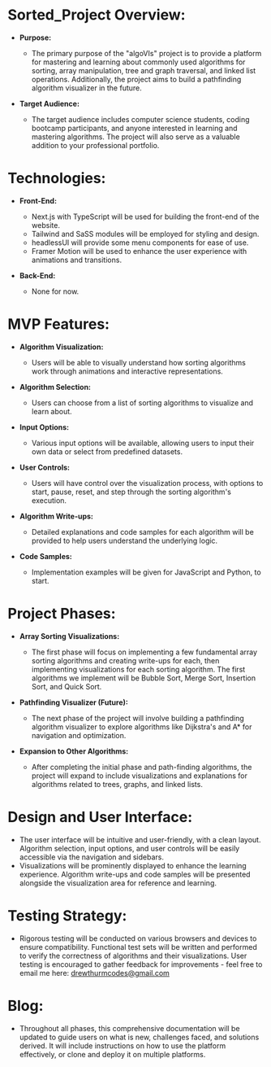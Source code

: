 # Sorted_Project Overview:

- **Purpose:**

  - The primary purpose of the "algoVIs" project is to provide a platform for mastering and learning about commonly used algorithms for sorting, array manipulation, tree and graph traversal, and linked list operations. Additionally, the project aims to build a pathfinding algorithm visualizer in the future.

- **Target Audience:**
  - The target audience includes computer science students, coding bootcamp participants, and anyone interested in learning and mastering algorithms. The project will also serve as a valuable addition to your professional portfolio.

# Technologies:

- **Front-End:**

  - Next.js with TypeScript will be used for building the front-end of the website.
  - Tailwind and SaSS modules will be employed for styling and design.
  - headlessUI will provide some menu components for ease of use.
  - Framer Motion will be used to enhance the user experience with animations and transitions.

- **Back-End:**
  - None for now.

# MVP Features:

- **Algorithm Visualization:**

  - Users will be able to visually understand how sorting algorithms work through animations and interactive representations.

- **Algorithm Selection:**

  - Users can choose from a list of sorting algorithms to visualize and learn about.

- **Input Options:**

  - Various input options will be available, allowing users to input their own data or select from predefined datasets.

- **User Controls:**

  - Users will have control over the visualization process, with options to start, pause, reset, and step through the sorting algorithm's execution.

- **Algorithm Write-ups:**

  - Detailed explanations and code samples for each algorithm will be provided to help users understand the underlying logic.

- **Code Samples:**
  - Implementation examples will be given for JavaScript and Python, to start.

# Project Phases:

- **Array Sorting Visualizations:**

  - The first phase will focus on implementing a few fundamental array sorting algorithms and creating write-ups for each, then implementing visualizations for each sorting algorithm. The first algorithms we implement will be Bubble Sort, Merge Sort, Insertion Sort, and Quick Sort.

- **Pathfinding Visualizer (Future):**

  - The next phase of the project will involve building a pathfinding algorithm visualizer to explore algorithms like Dijkstra's and A\* for navigation and optimization.

- **Expansion to Other Algorithms:**
  - After completing the initial phase and path-finding algorithms, the project will expand to include visualizations and explanations for algorithms related to trees, graphs, and linked lists.

# Design and User Interface:

- The user interface will be intuitive and user-friendly, with a clean layout. Algorithm selection, input options, and user controls will be easily accessible via the navigation and sidebars.
- Visualizations will be prominently displayed to enhance the learning experience. Algorithm write-ups and code samples will be presented alongside the visualization area for reference and learning.

# Testing Strategy:

- Rigorous testing will be conducted on various browsers and devices to ensure compatibility. Functional test sets will be written and performed to verify the correctness of algorithms and their visualizations. User testing is encouraged to gather feedback for improvements - feel free to email me here:
  <drewthurmcodes@gmail.com>

# Blog:

- Throughout all phases, this comprehensive documentation will be updated to guide users on what is new, challenges faced, and solutions derived. It will include instructions on how to use the platform effectively, or clone and deploy it on multiple platforms.
